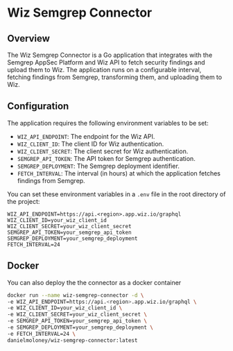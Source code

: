 # Wiz Semgrep Connector

## Overview

The Wiz Semgrep Connector is a Go application that integrates with the Semgrep AppSec Platform and Wiz API to fetch security findings and upload them to Wiz. The application runs on a configurable interval, fetching findings from Semgrep, transforming them, and uploading them to Wiz.

## Configuration

The application requires the following environment variables to be set:

- `WIZ_API_ENDPOINT`: The endpoint for the Wiz API.
- `WIZ_CLIENT_ID`: The client ID for Wiz authentication.
- `WIZ_CLIENT_SECRET`: The client secret for Wiz authentication.
- `SEMGREP_API_TOKEN`: The API token for Semgrep authentication.
- `SEMGREP_DEPLOYMENT`: The Semgrep deployment identifier.
- `FETCH_INTERVAL`: The interval (in hours) at which the application fetches findings from Semgrep.

You can set these environment variables in a `.env` file in the root directory of the project:

```env
WIZ_API_ENDPOINT=https://api.<region>.app.wiz.io/graphql
WIZ_CLIENT_ID=your_wiz_client_id
WIZ_CLIENT_SECRET=your_wiz_client_secret
SEMGREP_API_TOKEN=your_semgrep_api_token
SEMGREP_DEPLOYMENT=your_semgrep_deployment
FETCH_INTERVAL=24
```

## Docker

You can also deploy the the connector as a docker container

```bash
docker run --name wiz-semgrep-connector -d \
-e WIZ_API_ENDPOINT=https://api.<region>.app.wiz.io/graphql \
-e WIZ_CLIENT_ID=your_wiz_client_id \
-e WIZ_CLIENT_SECRET=your_wiz_client_secret \
-e SEMGREP_API_TOKEN=your_semgrep_api_token \
-e SEMGREP_DEPLOYMENT=your_semgrep_deployment \
-e FETCH_INTERVAL=24 \
danielmoloney/wiz-semgrep-connector:latest
```